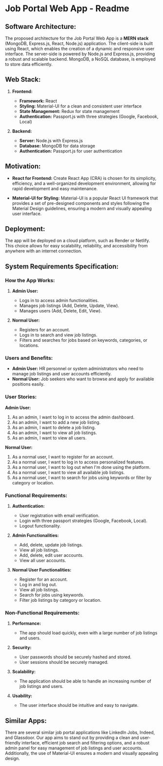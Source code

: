 # Job Portal Web App - Readme

## Software Architecture:

The proposed architecture for the Job Portal Web App is a **MERN stack** (MongoDB, Express.js, React, Node.js) application. The client-side is built using React, which enables the creation of a dynamic and responsive user interface. The server-side is powered by Node.js and Express.js, providing a robust and scalable backend. MongoDB, a NoSQL database, is employed to store data efficiently.

## Web Stack:

1. **Frontend:**

   - **Framework:** React
   - **Styling:** Material-UI for a clean and consistent user interface
   - **State Management:** Redux for state management
   - **Authentication:** Passport.js with three strategies (Google, Facebook, Local)

2. **Backend:**
   - **Server:** Node.js with Express.js
   - **Database:** MongoDB for data storage
   - **Authentication:** Passport.js for user authentication

## Motivation:

- **React for Frontend:** Create React App (CRA) is chosen for its simplicity, efficiency, and a well-organized development environment, allowing for rapid development and easy maintenance.

- **Material-UI for Styling:** Material-UI is a popular React UI framework that provides a set of pre-designed components and styles following the Material Design guidelines, ensuring a modern and visually appealing user interface.

## Deployment:

The app will be deployed on a cloud platform, such as Render or Netlify. This choice allows for easy scalability, reliability, and accessibility from anywhere with an internet connection.

## System Requirements Specification:

### How the App Works:

1. **Admin User:**

   - Logs in to access admin functionalities.
   - Manages job listings (Add, Delete, Update, View).
   - Manages users (Add, Delete, Edit, View).

2. **Normal User:**
   - Registers for an account.
   - Logs in to search and view job listings.
   - Filters and searches for jobs based on keywords, categories, or locations.

### Users and Benefits:

- **Admin User:** HR personnel or system administrators who need to manage job listings and user accounts efficiently.
- **Normal User:** Job seekers who want to browse and apply for available positions easily.

### User Stories:

**Admin User:**

1. As an admin, I want to log in to access the admin dashboard.
2. As an admin, I want to add a new job listing.
3. As an admin, I want to delete a job listing.
4. As an admin, I want to view all job listings.
5. As an admin, I want to view all users.

**Normal User:**

1. As a normal user, I want to register for an account.
2. As a normal user, I want to log in to access personalized features.
3. As a normal user, I want to log out when I'm done using the platform.
4. As a normal user, I want to view all available job listings.
5. As a normal user, I want to search for jobs using keywords or filter by category or location.

### Functional Requirements:

1. **Authentication:**

   - User registration with email verification.
   - Login with three passport strategies (Google, Facebook, Local).
   - Logout functionality.

2. **Admin Functionalities:**

   - Add, delete, update job listings.
   - View all job listings.
   - Add, delete, edit user accounts.
   - View all user accounts.

3. **Normal User Functionalities:**
   - Register for an account.
   - Log in and log out.
   - View all job listings.
   - Search for jobs using keywords.
   - Filter job listings by category or location.

### Non-Functional Requirements:

1. **Performance:**

   - The app should load quickly, even with a large number of job listings and users.

2. **Security:**

   - User passwords should be securely hashed and stored.
   - User sessions should be securely managed.

3. **Scalability:**

   - The application should be able to handle an increasing number of job listings and users.

4. **Usability:**
   - The user interface should be intuitive and easy to navigate.

## Similar Apps:

There are several similar job portal applications like LinkedIn Jobs, Indeed, and Glassdoor. Our app aims to stand out by providing a clean and user-friendly interface, efficient job search and filtering options, and a robust admin panel for easy management of job listings and user accounts. Additionally, the use of Material-UI ensures a modern and visually appealing design.
